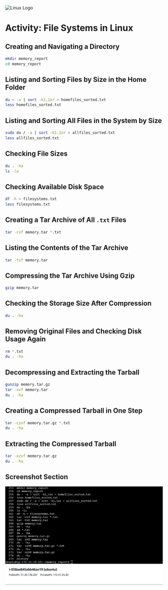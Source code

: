![Linux Logo](https://upload.wikimedia.org/wikipedia/commons/a/af/Tux.png)

# Activity: File Systems in Linux

## Creating and Navigating a Directory
```bash
mkdir memory_report
cd memory_report
```

## Listing and Sorting Files by Size in the Home Folder
```bash
du ~ -a | sort -k1,1nr > homefiles_sorted.txt
less homefiles_sorted.txt
```

## Listing and Sorting All Files in the System by Size
```bash
sudo du / -a | sort -k1,1nr > allfiles_sorted.txt
less allfiles_sorted.txt
```

## Checking File Sizes
```bash
du . -ha
ls -la
```

## Checking Available Disk Space
```bash
df -h > filesystems.txt
less filesystems.txt
```

## Creating a Tar Archive of All `.txt` Files
```bash
tar -cvf memory.tar *.txt
```

## Listing the Contents of the Tar Archive
```bash
tar -tvf memory.tar
```

## Compressing the Tar Archive Using Gzip
```bash
gzip memory.tar
```

## Checking the Storage Size After Compression
```bash
du . -ha
```

## Removing Original Files and Checking Disk Usage Again
```bash
rm *.txt
du . -ha
```

## Decompressing and Extracting the Tarball
```bash
gunzip memory.tar.gz
tar -xvf memory.tar
du . -ha
```

## Creating a Compressed Tarball in One Step
```bash
tar -czvf memory.tar.gz *.txt
du . -ha
```

## Extracting the Compressed Tarball
```bash
tar -xzvf memory.tar.gz
du . -ha
```

## Screenshot Section
![Screenshot](https://github.com/thepranay01/Mthree/blob/main/Linux/Basic/Screenshots/Activity_02.png)


